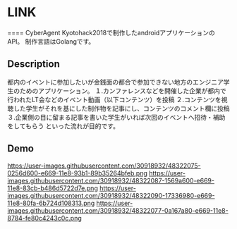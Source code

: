 # LINK
====
CyberAgent Kyotohack2018で制作したandroidアプリケーションのAPI。
制作言語はGolangです。

## Description
都内のイベントに参加したいが金銭面の都合で参加できない地方のエンジニア学生のためのアプリケーション。
１.カンファレンスなどを開催した企業が都内で行われたLT会などのイベント動画（以下コンテンツ）を投稿
２.コンテンツを視聴した学生がそれを基にした制作物を記事にし、コンテンツのコメント欄に投稿
３.企業側の目に留まる記事を書いた学生がいれば次回のイベントへ招待・補助をしてもらう
といった流れが目的です。

## Demo
https://user-images.githubusercontent.com/30918932/48322075-0256d600-e669-11e8-93b1-89b35264bfeb.png
https://user-images.githubusercontent.com/30918932/48322087-1569a600-e669-11e8-83cb-b486d5722d7e.png
https://user-images.githubusercontent.com/30918932/48322090-17336980-e669-11e8-80fa-6b724d108313.png
https://user-images.githubusercontent.com/30918932/48322077-0a167a80-e669-11e8-8784-fe80c4243c0c.png